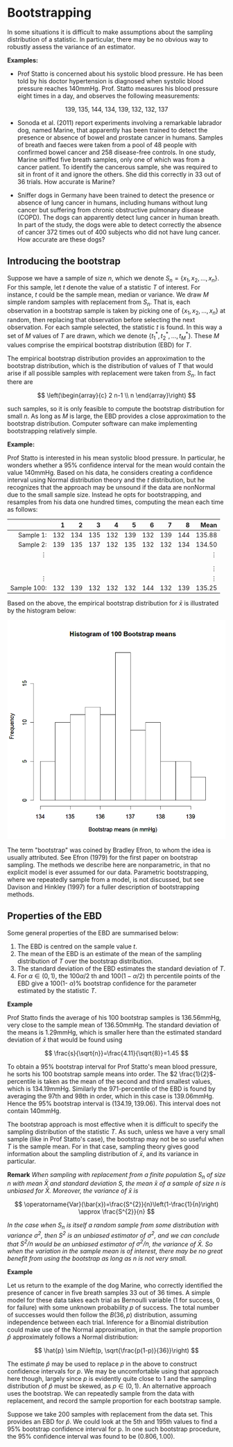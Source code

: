 # Bootstrapping 

In some situations it is difficult to make assumptions about the sampling distribution of a statistic. In particular, there may be no obvious way to robustly assess the variance of an estimator.

**Examples:**
 - Prof Statto is concerned about his systolic blood pressure. He has been told by his doctor hypertension is diagnosed when systolic blood pressure reaches $140 \mathrm{mmHg}$. Prof. Statto measures his blood pressure eight times in a day, and observes the following measurements:

$$
\text { 139, 135, 144, 134, 139, 132, 132, } 137
$$

- Sonoda et al. (2011) report experiments involving a remarkable labrador dog, named Marine, that apparently has been trained to detect the presence or absence of bowel and prostate cancer in humans. Samples of breath and faeces were taken from a pool of 48 people with confirmed bowel cancer and 258 disease-free controls. In one study, Marine sniffed five breath samples, only one of which was from a cancer patient. To identify the cancerous sample, she was required to sit in front of it and ignore the others. She did this correctly in 33 out of 36 trials. How accurate is Marine?



- Sniffer dogs in Germany have been trained to detect the presence or absence of lung cancer in humans, including humans without lung cancer but suffering from chronic obstructive pulmonary disease (COPD). The dogs can apparently detect lung cancer in human breath. In part of the study, the dogs were able to detect correctly the absence of cancer 372 times out of 400 subjects who did not have lung cancer. How accurate are these dogs?

## Introducing the bootstrap

Suppose we have a sample of size $n$, which we denote $S_{n}=\left\{x_{1}, x_{2}, \ldots, x_{n}\right\}$. For this sample, let $t$ denote the value of a statistic $T$ of interest. For instance, $t$ could be the sample mean, median or variance. We draw $M$ simple random samples with replacement from $S_{n}$. That is, each observation in a bootstrap sample is taken by picking one of $\left\{x_{1}, x_{2}, \ldots, x_{n}\right\}$ at random, then replacing that observation before selecting the next observation. For each sample selected, the statistic $t$ is found. In this way a set of $M$ values of $T$
are drawn, which we denote $\left\{t_{1}^{*}, t_{2}^{*}, \ldots, t_{M}^{*}\right\}$. These $M$ values comprise the empirical bootstrap distribution (EBD) for $T$.

The empirical bootstrap distribution provides an approximation to the bootstrap distribution, which is the distribution of values of $T$ that would arise if all possible samples with replacement were taken from $S_{n}$. In fact there are

$$
\left(\begin{array}{c}
2 n-1 \\
n
\end{array}\right)
$$

such samples, so it is only feasible to compute the bootstrap distribution for small $n$. As long as $M$ is large, the EBD provides a close approximation to the bootstrap distribution. Computer software can make implementing bootstrapping relatively simple.

**Example:**

Prof Statto is interested in his mean systolic blood pressure. In particular, he wonders whether a 95\% confidence interval for the mean would contain the value $140 \mathrm{mmHg}$. Based on his data, he considers creating a confidence interval using Normal distribution theory and the $t$ distribution, but he recognizes that the approach may be unsound if the data are nonNormal due to the small sample size. Instead he opts for bootstrapping, and resamples from his data one hundred times, computing the mean each time as follows:

|  | 1 | 2 | 3 | 4 | 5 | 6 | 7 | 8 | Mean |
| ---: | ---: | ---: | ---: | ---: | ---: | ---: | ---: | ---: | ---: |
| Sample 1: | 132 | 134 | 135 | 132 | 139 | 132 | 139 | 144 | 135.88 |
| Sample 2: | 139 | 135 | 137 | 132 | 135 | 132 | 132 | 134 | 134.50 |
| $\vdots$ |  |  |  |  |  |  |  |  | $\vdots$ |
|  |  |  |  |  |  |  |  |  |  |
|  |  |  |  |  |  |  |  |  |  |
|  |  |  |  |  |  |  |  |  | $\vdots$ |
| $\vdots$ |  |  |  |  |  |  |  |  | $\vdots$ |
| Sample 100: | 132 | 139 | 132 | 132 | 132 | 144 | 132 | 139 | 135.25 |

Based on the above, the empirical bootstrap distribution for $\bar{x}$ is illustrated by
the histogram below:

![](../bootstrap/Notes06_BloodpressureBootstrapMeansHist.png)

The term "bootstrap" was coined by Bradley Efron, to whom the idea is usually attributed. See Efron (1979) for the first paper on bootstrap sampling. The methods we describe here are nonparametric, in that no explicit model is ever assumed for our data. Parametric bootstrapping, where we repeatedly sample from a model, is not discussed, but see Davison and Hinkley (1997) for a fuller description of bootstrapping methods.

## Properties of the EBD

Some general properties of the EBD are summarised below:

1. The EBD is centred on the sample value $t$.
2. The mean of the EBD is an estimate of the mean of the sampling distribution of $T$ over the bootstrap distribution.
3. The standard deviation of the EBD estimates the standard deviation of $T$.
4. For $\alpha \in(0,1)$, the $100 \alpha / 2$ th and $100(1-\alpha / 2)$ th percentile points of the EBD give a 100(1- $\alpha) \%$ bootstrap confidence for the parameter estimated by the statistic $T$.

**Example**

 Prof Statto finds the average of his 100 bootstrap samples is $136.56 \mathrm{mmHg}$, very close to the sample mean of $136.50 \mathrm{mmHg}$. The standard deviation of the means is $1.29 \mathrm{mmHg}$, which is smaller here than the estimated standard deviation of $\bar{x}$ that would be found using

$$
\frac{s}{\sqrt{n}}=\frac{4.11}{\sqrt{8}}=1.45
$$

To obtain a 95\% bootstrap interval for Prof Statto's mean blood pressure, he sorts his 100 bootstrap sample means into order. The $2 \frac{1}{2}$-percentile is taken as the mean of the second and third smallest values, which is $134.19 \mathrm{mmHg}$. Similarly the 971-percentile of the EBD is found by averaging the 97th and 98th in order, which in this case is $139.06 \mathrm{mmHg}$. Hence the $95 \%$ bootstrap interval is $(134.19,139.06)$. This interval does not contain $140 \mathrm{mmHg}$.

The bootstrap approach is most effective when it is difficult to specify the sampling distribution of the statistic $T$. As such, unless we have a very small sample (like in Prof Statto's case), the bootstrap may not be so useful when $T$ is the sample mean. For in that case, sampling theory gives good information about the sampling distribution of $\bar{x}$, and its variance in particular.

**Remark** *When sampling with replacement from a finite population $S_{n}$ of size $n$ with mean $\bar{X}$ and standard deviation $S$, the mean $\bar{x}$ of a sample of size $n$ is unbiased for $\bar{X}$. Moreover, the variance of $\bar{x}$ is*

$$
\operatorname{Var}(\bar{x})=\frac{S^{2}}{n}\left(1-\frac{1}{n}\right) \approx \frac{S^{2}}{n}
$$

*In the case when $S_{n}$ is itself a random sample from some distribution with variance $\sigma^{2}$, then $S^{2}$ is an unbiased estimator of $\sigma^{2}$, and we can conclude that $S^{2} / n$ would be an unbiased estimator of $\sigma^{2} / n$, the variance of $\bar{X}$. So when the variation in the sample mean is of interest, there may be no great benefit from using the bootstrap as long as $n$ is not very small.*

**Example**

Let us return to the example of the dog Marine, who correctly identified the presence of cancer in five breath samples 33 out of 36 times. A simple model for these data takes each trial as Bernoulli variable (1 for success, 0 for failure) with some unknown probability $p$ of success. The total
number of successes would then follow the $B(36, p)$ distribution, assuming independence between each trial. Inference for a Binomial distribution could make use of the Normal approximation, in that the sample proportion $\hat{p}$ approximately follows a Normal distribution:

$$
\hat{p} \sim N\left(p, \sqrt{\frac{p(1-p)}{36}}\right)
$$

The estimate $\hat{p}$ may be used to replace $p$ in the above to construct confidence intervals for $p$. We may be uncomfortable using that approach here though, largely since $p$ is evidently quite close to 1 and the sampling distribution of $\hat{p}$ must be skewed, as $p \in(0,1)$. An alternative approach uses the bootstrap. We can repeatedly sample from the data with replacement, and record the sample proportion for each bootstrap sample.

Suppose we take 200 samples with replacement from the data set. This provides an EBD for $\hat{p}$. We could look at the 5th and 195th values to find a $95 \%$ bootstrap confidence interval for p. In one such bootstrap procedure, the $95 \%$ confidence interval was found to be $(0.806,1.00)$.
